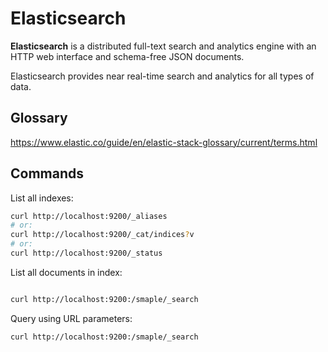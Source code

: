 # Elasticsearch

**Elasticsearch** is a distributed full-text search and analytics engine with an HTTP web interface and schema-free JSON documents.

Elasticsearch provides near real-time search and analytics for all types of data.

## Glossary

<https://www.elastic.co/guide/en/elastic-stack-glossary/current/terms.html>

## Commands

List all indexes:

```bash
curl http://localhost:9200/_aliases
# or:
curl http://localhost:9200/_cat/indices?v
# or:
curl http://localhost:9200/_status
```

List all documents in index:

```bash

curl http://localhost:9200:/smaple/_search
```

Query using URL parameters:

```bash
curl http://localhost:9200:/smaple/_search
```
